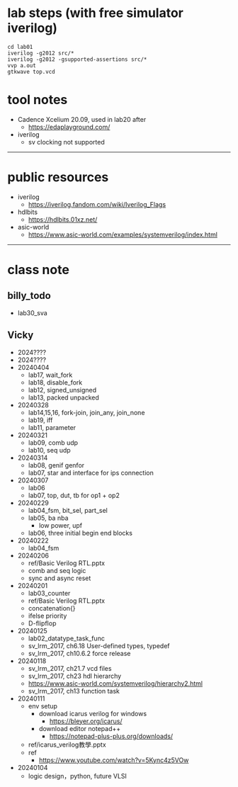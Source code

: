 # lab steps (with free simulator iverilog)
	cd lab01
	iverilog -g2012 src/*
	iverilog -g2012 -gsupported-assertions src/*
	vvp a.out
	gtkwave top.vcd
# tool notes
- Cadence Xcelium 20.09, used in lab20 after
	- https://edaplayground.com/
- iverilog
	- sv clocking not supported
---
# public resources
- iverilog
	- https://iverilog.fandom.com/wiki/Iverilog_Flags
- hdlbits
	- https://hdlbits.01xz.net/
- asic-world
	- https://www.asic-world.com/examples/systemverilog/index.html	
---
# class note
## billy_todo
- lab30_sva

## Vicky
- 2024????
- 2024????
- 20240404
	- lab17, wait_fork
	- lab18, disable_fork
	- lab12, signed_unsigned
	- lab13, packed unpacked
- 20240328
	- lab14,15,16, fork-join, join_any, join_none
	- lab19, iff
	- lab11, parameter
- 20240321
	- lab09, comb udp
	- lab10, seq udp
- 20240314
	- lab08, genif genfor
	- lab07, star and interface for ips connection
- 20240307
	- lab06
	- lab07, top, dut, tb for op1 + op2
- 20240229
	- lab04_fsm, bit_sel, part_sel
	- lab05, ba nba
		- low power, upf
	- lab06, three initial begin end blocks
- 20240222
	- lab04_fsm
- 20240206
	- ref/Basic Verilog RTL.pptx
	- comb and seq logic
	- sync and async reset
- 20240201
	- lab03_counter
	- ref/Basic Verilog RTL.pptx
	- concatenation{}
	- ifelse priority
	- D-flipflop
- 20240125
	- lab02_datatype_task_func
	- sv_lrm_2017, ch6.18 User-defined types, typedef
	- sv_lrm_2017, ch10.6.2 force release
- 20240118
	- sv_lrm_2017, ch21.7 vcd files
	- sv_lrm_2017, ch23 hdl hierarchy
	- https://www.asic-world.com/systemverilog/hierarchy2.html
	- sv_lrm_2017, ch13 function task
- 20240111
	- env setup
		- download icarus verilog for windows
			- https://bleyer.org/icarus/
		- download editor notepad++
			- https://notepad-plus-plus.org/downloads/
	- ref/icarus_verilog教學.pptx
	- ref
		- https://www.youtube.com/watch?v=5Kync4z5VOw
- 20240104
	- logic design，python, future VLSI

	